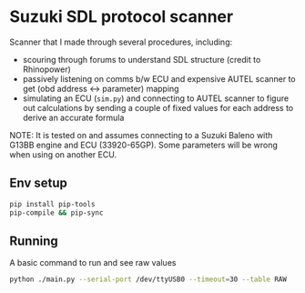# Suzuki SDL protocol scanner

Scanner that I made through several procedures, including:

- scouring through forums to understand SDL structure (credit to Rhinopower)
- passively listening on comms b/w ECU and expensive AUTEL scanner to get (obd address <-> parameter) mapping
- simulating an ECU (`sim.py`) and connecting to AUTEL scanner to figure out calculations by sending a couple of fixed values
for each address to derive an accurate formula

NOTE: It is tested on and assumes connecting to a Suzuki Baleno with G13BB engine and ECU (33920-65GP).
Some parameters will be wrong when using on another ECU.

## Env setup

```bash
pip install pip-tools
pip-compile && pip-sync
```

## Running

A basic command to run and see raw values

```bash
python ./main.py --serial-port /dev/ttyUSB0 --timeout=30 --table RAW
```

